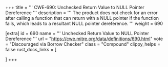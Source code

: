 +++
title = '''
CWE-690: Unchecked Return Value to NULL Pointer Dereference
'''
description	= '''
The product does not check for an error after calling a function that can return with a NULL pointer if the function fails, which leads to a resultant NULL pointer dereference.
'''
weight = 690

[extra]
id = 690
name = '''
Unchecked Return Value to NULL Pointer Dereference
'''
url = "https://cwe.mitre.org/data/definitions/690.html"
vote = "Discouraged via Borrow Checker"
class = "Compound"
clippy_helps = false
rust_docs_links = [
	
]
+++
